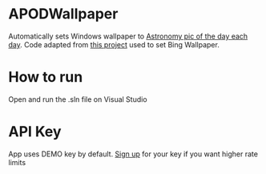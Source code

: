 # APODWallpaper
Automatically sets Windows wallpaper to [Astronomy pic of the day each day](https://apod.nasa.gov/apod/astropix.html). Code adapted from [this project](https://github.com/kompiuter/bing-wallpaper) used to set Bing Wallpaper.

# How to run
Open and run the .sln file on Visual Studio 

# API Key
App uses DEMO key by default. [Sign up](https://api.nasa.gov/) for your key if you want higher rate limits
